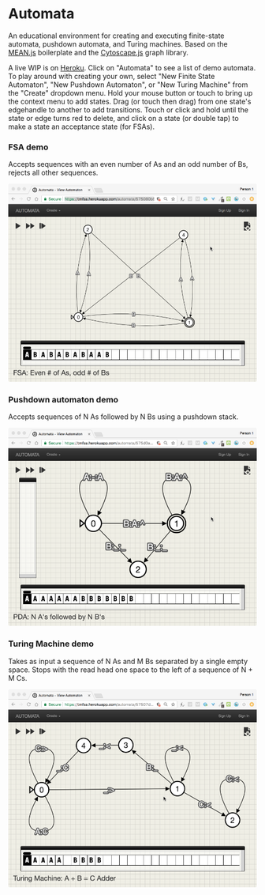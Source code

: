 # Automata

An educational environment for creating and executing finite-state automata, pushdown automata, and Turing machines. Based on the [MEAN.js](http://www.meanjs.org) boilerplate and the [Cytoscape.js](http://js.cytoscape.org/) graph library.

A live WIP is on [Heroku](https://tmfsa.herokuapp.com/). Click on "Automata" to see a list of demo automata. To play around with creating your own, select "New Finite State Automaton",  "New Pushdown Automaton", or "New Turing Machine" from the "Create" dropdown menu. Hold your mouse button or touch to bring up the context menu to add states. Drag (or touch then drag) from one state's edgehandle to another to add transitions. Touch or click and hold until the state or edge turns red to delete, and click on a state (or double tap) to make a state an acceptance state (for FSAs).

### FSA demo

Accepts sequences with an even number of As and an odd number of Bs, rejects all other sequences.

![fsa](/readme_images/fsa.png)

### Pushdown automaton demo

Accepts sequences of N As followed by N Bs using a pushdown stack.

![pda](/readme_images/pda.png)

### Turing Machine demo

Takes as input a sequence of N As and M Bs separated by a single empty space. Stops with the read head one space to the left of a sequence of N + M Cs. 

![tm](/readme_images/tm.png)